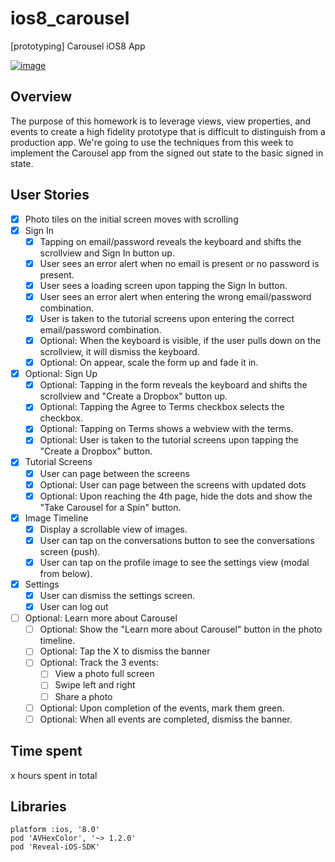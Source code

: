 ios8_carousel
=============

[prototyping] Carousel iOS8 App

[![image](https://raw.githubusercontent.com/wiki/stanleyhlng/ios8_carousel/assets/ios8_carousel.gif)](https://raw.githubusercontent.com/wiki/stanleyhlng/ios8_carousel/assets/ios8_carousel.gif)

## Overview

The purpose of this homework is to leverage views, view properties, and events to create a high fidelity prototype that is difficult to distinguish from a production app. We're going to use the techniques from this week to implement the Carousel app from the signed out state to the basic signed in state.


## User Stories

- [x] Photo tiles on the initial screen moves with scrolling
- [x] Sign In
    - [x] Tapping on email/password reveals the keyboard and shifts the scrollview and Sign In button up.
    - [x] User sees an error alert when no email is present or no password is present.
    - [x] User sees a loading screen upon tapping the Sign In button.
    - [x] User sees an error alert when entering the wrong email/password combination.
    - [x] User is taken to the tutorial screens upon entering the correct email/password combination.
    - [x] Optional: When the keyboard is visible, if the user pulls down on the scrollview, it will dismiss the keyboard.
    - [x] Optional: On appear, scale the form up and fade it in.
- [x] Optional: Sign Up
    - [x] Optional: Tapping in the form reveals the keyboard and shifts the scrollview and "Create a Dropbox" button up.
    - [x] Optional: Tapping the Agree to Terms checkbox selects the checkbox.
    - [x] Optional: Tapping on Terms shows a webview with the terms.
    - [x] Optional: User is taken to the tutorial screens upon tapping the "Create a Dropbox" button.
- [x] Tutorial Screens
    - [x] User can page between the screens
    - [x] Optional: User can page between the screens with updated dots
    - [x] Optional: Upon reaching the 4th page, hide the dots and show the "Take Carousel for a Spin" button.
- [x] Image Timeline
    - [x] Display a scrollable view of images.
    - [x] User can tap on the conversations button to see the conversations screen (push).
    - [x] User can tap on the profile image to see the settings view (modal from below).
- [x] Settings
    - [x] User can dismiss the settings screen.
    - [x] User can log out
- [ ] Optional: Learn more about Carousel
    - [ ] Optional: Show the "Learn more about Carousel" button in the photo timeline.
    - [ ] Optional: Tap the X to dismiss the banner
    - [ ] Optional: Track the 3 events:
        - [ ] View a photo full screen
        - [ ] Swipe left and right
        - [ ] Share a photo
    - [ ] Optional: Upon completion of the events, mark them green.
    - [ ] Optional: When all events are completed, dismiss the banner.

## Time spent
x hours spent in total

## Libraries
```
platform :ios, '8.0'
pod 'AVHexColor', '~> 1.2.0'
pod 'Reveal-iOS-SDK'
```
